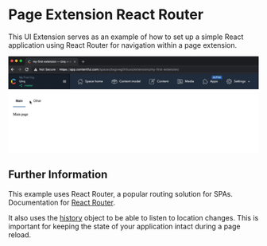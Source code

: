 # Page Extension React Router
This UI Extension serves as an example of how to set up a simple React application using React Router for navigation within a page extension.

![](../../docs/assets/router-page-extension.gif)

## Further Information

This example uses React Router, a popular routing solution for SPAs.
Documentation for [React Router](https://reacttraining.com/react-router/web/guides/quick-start).

It also uses the [history](https://github.com/ReactTraining/history) object to be able to listen to 
location changes. This is important for keeping the state of your application intact during a page reload.